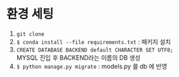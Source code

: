 # 환경 세팅 
1. `git clone`
2. `$ conda install --file requirements.txt` : 패키지 설치
3. `CREATE DATABASE BACKEND default CHARACTER SET UTF8;`  
MYSQL 진입 후 BACKEND라는 이름의 DB 생성
4. `$ python manage.py migrate` : models.py 를 db 에 반영